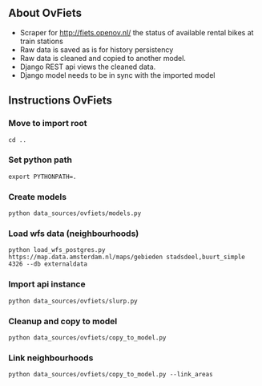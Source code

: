 ## About OvFiets

- Scraper for http://fiets.openov.nl/ the status of available rental bikes at train stations
- Raw data is saved as is for history persistency
- Raw data is cleaned and copied to another model.
- Django REST api views the cleaned data.
- Django model needs to be in sync with the imported model

## Instructions OvFiets

### Move to import root
```
cd ..
```
### Set python path

```
export PYTHONPATH=.
```

### Create models

```
python data_sources/ovfiets/models.py
```

### Load wfs data (neighbourhoods)

```
python load_wfs_postgres.py https://map.data.amsterdam.nl/maps/gebieden stadsdeel,buurt_simple 4326 --db externaldata
```

### Import api instance
```
python data_sources/ovfiets/slurp.py
```

### Cleanup and copy to model
```
python data_sources/ovfiets/copy_to_model.py
```

### Link neighbourhoods
```
python data_sources/ovfiets/copy_to_model.py --link_areas
```
